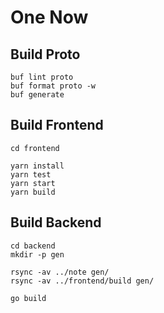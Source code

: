 # One Now

## Build Proto
```
buf lint proto
buf format proto -w
buf generate
```

## Build Frontend
```
cd frontend

yarn install
yarn test
yarn start
yarn build
```

## Build Backend
```
cd backend
mkdir -p gen

rsync -av ../note gen/
rsync -av ../frontend/build gen/

go build
```
